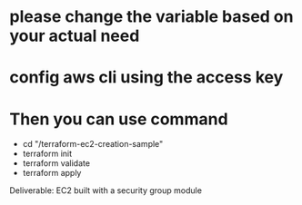 # please change the variable based on your actual need
# config aws cli using the access key
# Then you can use command
- cd "<Directory>/terraform-ec2-creation-sample"
- terraform init
- terraform validate
- terraform apply

Deliverable: EC2 built with a security group module
